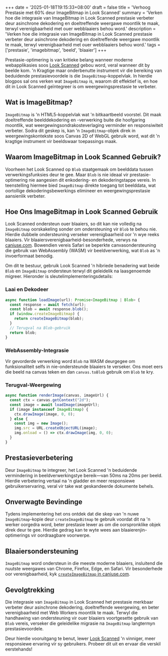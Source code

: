 +++
date = '2025-01-18T19:15:33+08:00'
draft = false
title = 'Verhoog Prestasie met 60% deur ImageBitmap in Look Scanned'
summary = 'Verken hoe die integrasie van ImageBitmap in Look Scanned prestasie verbeter deur asinchrone dekodering en doeltreffende weergawe moontlik te maak, terwyl verenigbaarheid met ouer webblaaiers behou word.'
description = 'Verken hoe die integrasie van ImageBitmap in Look Scanned prestasie verbeter deur asinchrone dekodering en doeltreffende weergawe moontlik te maak, terwyl verenigbaarheid met ouer webblaaiers behou word.'
tags = ['prestasie', 'imagebitmap', 'beeld', 'blaaier']
+++

Prestasie-optimering is van kritieke belang wanneer moderne webapplikasies soos [Look Scanned](https://lookscanned.io) gebou word, veral wanneer dit by beelde kom. 'n Kragtige maar onderbenutte instrument vir die bereiking van beduidende prestasievoordele is die `ImageBitmap`-koppelvlak. In hierdie blogpos sal ons verken wat `ImageBitmap` is, waarom dit effektief is, en hoe dit in Look Scanned geïntegreer is om weergewingsprestasie te verbeter.

## Wat is ImageBitmap?

`ImageBitmap` is 'n HTML5-koppelvlak wat 'n bitkaartbeeld voorstel. Dit maak doeltreffende beelddekodering en -verwerking buite die hoofgaring moontlik, wat weergewingsondrakosteverlaging verminder en responsiwiteit verbeter. Sodra dit geskep is, kan 'n `ImageBitmap`-objek direk in weergewingskontekste soos Canvas 2D of WebGL gebruik word, wat dit 'n kragtige instrument vir beeldswaar toepassings maak.

## Waarom ImageBitmap in Look Scanned Gebruik?

Voorheen het Look Scanned op `Blob` staatgemaak om beelddata tussen verwerkingsfunksies deur te gee. Maar `Blob` is nie ideaal vir prestasie-optimering nie aangesien dit enkodering- en dekoderingstappe vereis. In teenstelling hiermee bied `ImageBitmap` direkte toegang tot beelddata, wat oortollige dekoderingsbewerkings elimineer en weergewingsprestasie aansienlik verbeter.

## Hoe Ons ImageBitmap in Look Scanned Gebruik

Look Scanned ondersteun ouer blaaiers, so dit kan nie volledig na `ImageBitmap` oorskakeling sonder om ondersteuning vir `Blob` te behou nie. Hierdie dubbele ondersteuning verseker verenigbaarheid oor 'n wye reeks blaaiers. Vir blaaiersverenigbaarheid-besonderhede, verwys na [caniuse.com](https://caniuse.com/createimagebitmap). Bowendien vereis Safari se beperkte canvasondersteuning die gebruik van WebAssembly (WASM) vir beeldverwerking, wat `Blob` as 'n invoerformaat benodig.

Om dit te bestuur, gebruik Look Scanned 'n hibriede benadering wat beide `Blob` en `ImageBitmap` ondersteun terwyl dit geleidelik na laasgenoemde migreer. Hieronder is sleutelimplementeringsdetails:

### Laai en Dekodeer

```typescript
async function loadImage(url): Promise<ImageBitmap | Blob> {
  const response = await fetch(url);
  const blob = await response.blob();
  if (window.createImageBitmap) {
    return createImageBitmap(blob);
  }
  // Terugval na Blob-gebruik
  return blob;
}
```

### WebAssembly-Integrasie

Vir gevorderde verwerking word `Blob` na WASM deurgegee om funksionaliteit selfs in nie-ondersteunde blaaiers te verseker. Ons moet eers die beeld na canvas teken en dan `canvas.toBlob` gebruik om `Blob` te kry.

### Terugval-Weergewing

```typescript
async function renderImage(canvas, imageUrl) {
  const ctx = canvas.getContext("2d");
  const image = await loadImage(imageUrl);
  if (image instanceof ImageBitmap) {
    ctx.drawImage(image, 0, 0);
  } else {
    const img = new Image();
    img.src = URL.createObjectURL(image);
    img.onload = () => ctx.drawImage(img, 0, 0);
  }
}
```

## Prestasieverbetering

Deur `ImageBitmap` te integreer, het Look Scanned 'n beduidende vermindering in beeldverwerkingstye bereik—van 50ms na 20ms per beeld. Hierdie verbetering vertaal na 'n gladder en meer responsiewe gebruikerservaring, veral vir take wat geskandeerde dokumente behels.

## Onverwagte Bevindinge

Tydens implementering het ons ontdek dat die skep van 'n nuwe `ImageBitmap`-kopie deur `createImageBitmap` te gebruik voordat dit na 'n werker oorgedra word, beter prestasie lewer as om die oorspronklike objek direk deur te gee. Hierdie gedrag kan te wyte wees aan blaaierenjin-optimerings vir oordraagbare voorwerpe.

## Blaaiersondersteuning

`ImageBitmap` word ondersteun in die meeste moderne blaaiers, insluitend die nuutste weergawes van Chrome, Firefox, Edge, en Safari. Vir besonderhede oor verenigbaarheid, kyk [`createImageBitmap` in caniuse.com](https://caniuse.com/createimagebitmap).

## Gevolgtrekking

Die integrasie van `ImageBitmap` in Look Scanned het prestasie merkbaar verbeter deur asinchrone dekodering, doeltreffende weergewing, en beter verenigbaarheid met Web Workers moontlik te maak. Terwyl die handhawing van ondersteuning vir ouer blaaiers voortgesette gebruik van `Blob` vereis, verseker die geleidelike migrasie na `ImageBitmap` langtermyn prestasievoordele.

Deur hierdie vooruitgang te benut, lewer [Look Scanned](https://lookscanned.io) 'n vinniger, meer responsiewe ervaring vir sy gebruikers. Probeer dit uit en ervaar die verskil eerstehands!